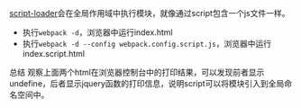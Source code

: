 [script-loader](https://github.com/webpack/script-loader)会在全局作用域中执行模块，就像通过script包含一个js文件一样。
- 执行`webpack -d`，浏览器中运行index.html
- 执行`webpack -d --config webpack.config.script.js`，浏览器中运行index.script.html

总结
观察上面两个html在浏览器控制台中的打印结果，可以发现前者显示undefine，后者显示jquery函数的打印信息，说明script可以将模块引入到全局命名空间中。